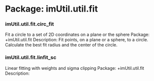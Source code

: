# Package: imUtil.util.fit


### imUtil.util.fit.circ_fit

Fit a circle to a set of 2D coordinates on a plane or the sphere Package: +imUtil.util.fit Description: Fit points, on a plane or a sphere, to a circle. Calculate the best fit radius and the center of the circle.


### imUtil.util.fit.linfit_sc

Linear fitting with weights and sigma clipping Package: +imUtil.util.fit Description:


